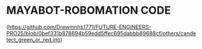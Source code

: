 #  MAYABOT-ROBOMATION CODE

(https://github.com/Drewmnhs1771/FUTURE-ENGINEERS-PRO25/blob/0bef331b878694b59edd5ffec695dabbb89688cf/others/candetect_green_or_red.ino)
